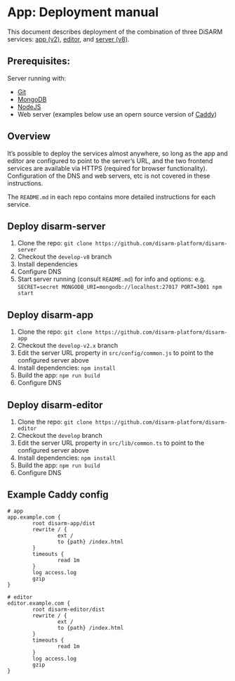 # App: Deployment manual

This document describes deployment of the combination of three DiSARM services: [app \(v2\)](https://github.com/disarm-platform/disarm-app/tree/develop-2.x), [editor](https://github.com/disarm-platform/disarm-editor/tree/develop), and [server \(v8\)](https://github.com/disarm-platform/disarm-server/tree/develop-v8).

## Prerequisites:

Server running with:

* [Git](https://git-scm.com/downloads)
* [MongoDB](https://www.mongodb.com/download-center/community)
* [NodeJS](https://nodejs.org/en/download/)
* Web server \(examples below use an opern source version of [Caddy](https://github.com/disarm-platform/disarm-editor/tree/develop)\)

## Overview

It’s possible to deploy the services almost anywhere, so long as the app and editor are configured to point to the server’s URL, and the two frontend services are available via HTTPS \(required for browser functionality\). Configuration of the DNS and web servers, etc is not covered in these instructions.

The `README.md` in each repo contains more detailed instructions for each service.

## Deploy disarm-server

1. Clone the repo: `git clone https://github.com/disarm-platform/disarm-server`
2. Checkout the `develop-v8` branch
3. Install dependencies
4. Configure DNS
5. Start server running \(consult `README.md`\) for info and options: e.g. `SECRET=secret MONGODB_URI=mongodb://localhost:27017 PORT=3001 npm start`

## Deploy disarm-app

1. Clone the repo: `git clone https://github.com/disarm-platform/disarm-app`
2. Checkout the `develop-v2.x` branch
3. Edit the server URL property in `src/config/common.js` to point to the configured server above
4. Install dependencies: `npm install`
5. Build the app: `npm run build`
6. Configure DNS

## Deploy disarm-editor

1. Clone the repo: `git clone https://github.com/disarm-platform/disarm-editor`
2. Checkout the `develop` branch
3. Edit the server URL property in `src/lib/common.ts` to point to the configured server above
4. Install dependencies: `npm install`
5. Build the app: `npm run build`
6. Configure DNS

## Example Caddy config

```text
# app
app.example.com {
        root disarm-app/dist
        rewrite / {
                ext /
                to {path} /index.html
        }
        timeouts {
                read 1m
        }
        log access.log
        gzip
}

# editor
editor.example.com {
        root disarm-editor/dist
        rewrite / {
                ext /
                to {path} /index.html
        }
        timeouts {
                read 1m
        }
        log access.log
        gzip
}
```

